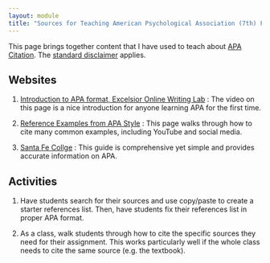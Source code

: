 ```yaml
---
layout: module
title: "Sources for Teaching American Psychological Association (7th) Format"
---
```

This page brings together content that I have used to teach about [APA Citation](https://owl.purdue.edu/owl/research_and_citation/apa_style/apa_style_introduction.html). The [standard disclaimer](/disclaimer/) applies.


Websites
---
1. [Introduction to APA format, Excelsior Online Writing Lab](https://owl.excelsior.edu/citation-and-documentation/apa-style/)
: The video on this page is a nice introduction for anyone learning APA for the first time.

2. [Reference Examples from APA Style](https://apastyle.apa.org/style-grammar-guidelines/references/examples/)
: This page walks through how to cite many common examples, including YouTube and social media.

3. [Santa Fe Collge](https://sfcollege.libguides.com/apa7/new)
: This guide is comprehensive yet simple and provides accurate information on APA.

Activities
---
1. Have students search for their sources and use copy/paste to create a starter references list. Then, have students fix their references list in proper APA format.

2. As a class, walk students through how to cite the specific sources they need for their assignment. This works particularly well if the whole class needs to cite the same source (e.g. the textbook).
